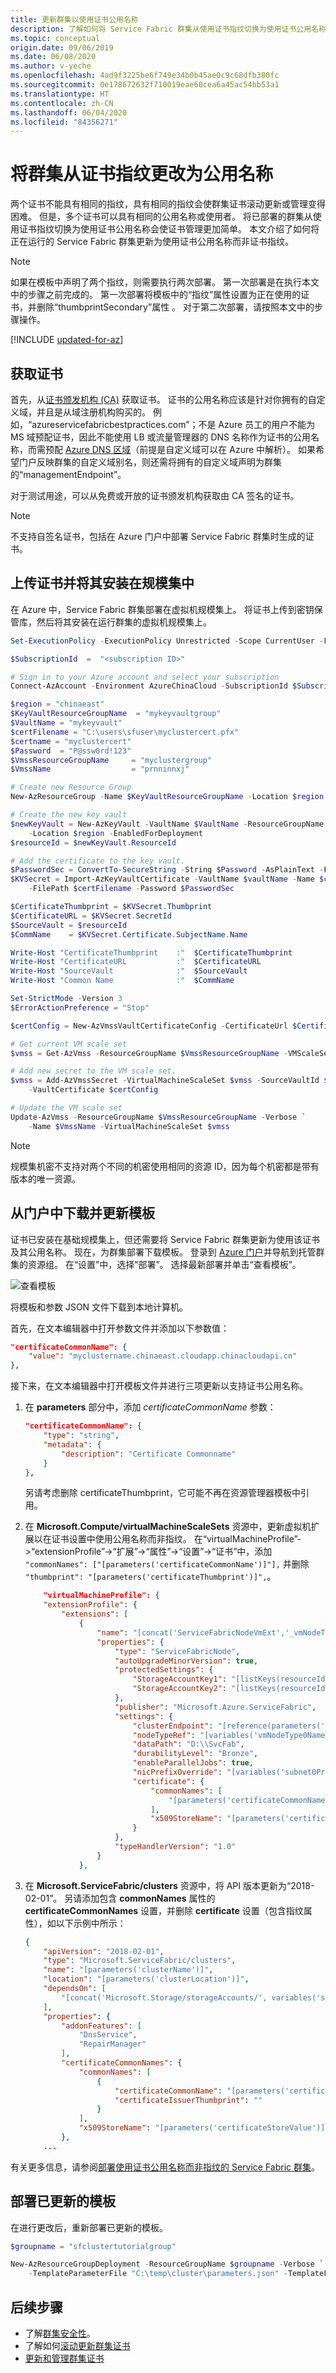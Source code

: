 ```yaml
---
title: 更新群集以使用证书公用名称
description: 了解如何将 Service Fabric 群集从使用证书指纹切换为使用证书公用名称。
ms.topic: conceptual
origin.date: 09/06/2019
ms.date: 06/08/2020
ms.author: v-yeche
ms.openlocfilehash: 4ad9f3225be6f749e34b0b45ae0c9c68dfb380fc
ms.sourcegitcommit: 0e178672632f710019eae60cea6a45ac54bb53a1
ms.translationtype: HT
ms.contentlocale: zh-CN
ms.lasthandoff: 06/04/2020
ms.locfileid: "84356271"
---
```

# <a name="change-cluster-from-certificate-thumbprint-to-common-name"></a>将群集从证书指纹更改为公用名称
两个证书不能具有相同的指纹，具有相同的指纹会使群集证书滚动更新或管理变得困难。 但是，多个证书可以具有相同的公用名称或使用者。  将已部署的群集从使用证书指纹切换为使用证书公用名称会使证书管理更加简单。 本文介绍了如何将正在运行的 Service Fabric 群集更新为使用证书公用名称而非证书指纹。

>[!NOTE]
> 如果在模板中声明了两个指纹，则需要执行两次部署。  第一次部署是在执行本文中的步骤之前完成的。  第一次部署将模板中的“指纹”属性设置为正在使用的证书，并删除“thumbprintSecondary”属性 。  对于第二次部署，请按照本文中的步骤操作。

[!INCLUDE [updated-for-az](../../includes/updated-for-az.md)]

## <a name="get-a-certificate"></a>获取证书
首先，从[证书颁发机构 (CA)](https://wikipedia.org/wiki/Certificate_authority) 获取证书。  证书的公用名称应该是针对你拥有的自定义域，并且是从域注册机构购买的。 例如，“azureservicefabricbestpractices.com”；不是 Azure 员工的用户不能为 MS 域预配证书，因此不能使用 LB 或流量管理器的 DNS 名称作为证书的公用名称，而需预配 [Azure DNS 区域](/dns/dns-delegate-domain-azure-dns)（前提是自定义域可以在 Azure 中解析）。 如果希望门户反映群集的自定义域别名，则还需将拥有的自定义域声明为群集的“managementEndpoint”。

对于测试用途，可以从免费或开放的证书颁发机构获取由 CA 签名的证书。

> [!NOTE]
> 不支持自签名证书，包括在 Azure 门户中部署 Service Fabric 群集时生成的证书。

## <a name="upload-the-certificate-and-install-it-in-the-scale-set"></a>上传证书并将其安装在规模集中
在 Azure 中，Service Fabric 群集部署在虚拟机规模集上。  将证书上传到密钥保管库，然后将其安装在运行群集的虚拟机规模集上。

```powershell
Set-ExecutionPolicy -ExecutionPolicy Unrestricted -Scope CurrentUser -Force

$SubscriptionId  =  "<subscription ID>"

# Sign in to your Azure account and select your subscription
Connect-AzAccount -Environment AzureChinaCloud -SubscriptionId $SubscriptionId

$region = "chinaeast"
$KeyVaultResourceGroupName  = "mykeyvaultgroup"
$VaultName = "mykeyvault"
$certFilename = "C:\users\sfuser\myclustercert.pfx"
$certname = "myclustercert"
$Password  = "P@ssw0rd!123"
$VmssResourceGroupName     = "myclustergroup"
$VmssName                  = "prnninnxj"

# Create new Resource Group 
New-AzResourceGroup -Name $KeyVaultResourceGroupName -Location $region

# Create the new key vault
$newKeyVault = New-AzKeyVault -VaultName $VaultName -ResourceGroupName $KeyVaultResourceGroupName `
    -Location $region -EnabledForDeployment 
$resourceId = $newKeyVault.ResourceId 

# Add the certificate to the key vault.
$PasswordSec = ConvertTo-SecureString -String $Password -AsPlainText -Force
$KVSecret = Import-AzKeyVaultCertificate -VaultName $vaultName -Name $certName `
    -FilePath $certFilename -Password $PasswordSec

$CertificateThumbprint = $KVSecret.Thumbprint
$CertificateURL = $KVSecret.SecretId
$SourceVault = $resourceId
$CommName    = $KVSecret.Certificate.SubjectName.Name

Write-Host "CertificateThumbprint    :"  $CertificateThumbprint
Write-Host "CertificateURL           :"  $CertificateURL
Write-Host "SourceVault              :"  $SourceVault
Write-Host "Common Name              :"  $CommName    

Set-StrictMode -Version 3
$ErrorActionPreference = "Stop"

$certConfig = New-AzVmssVaultCertificateConfig -CertificateUrl $CertificateURL -CertificateStore "My"

# Get current VM scale set 
$vmss = Get-AzVmss -ResourceGroupName $VmssResourceGroupName -VMScaleSetName $VmssName

# Add new secret to the VM scale set.
$vmss = Add-AzVmssSecret -VirtualMachineScaleSet $vmss -SourceVaultId $SourceVault `
    -VaultCertificate $certConfig

# Update the VM scale set 
Update-AzVmss -ResourceGroupName $VmssResourceGroupName -Verbose `
    -Name $VmssName -VirtualMachineScaleSet $vmss 
```

>[!NOTE]
> 规模集机密不支持对两个不同的机密使用相同的资源 ID，因为每个机密都是带有版本的唯一资源。 

## <a name="download-and-update-the-template-from-the-portal"></a>从门户中下载并更新模板
证书已安装在基础规模集上，但还需要将 Service Fabric 群集更新为使用该证书及其公用名称。  现在，为群集部署下载模板。  登录到 [Azure 门户](https://portal.azure.cn)并导航到托管群集的资源组。  在“设置”中，选择“部署”。   选择最新部署并单击“查看模板”。

![查看模板][image1]

将模板和参数 JSON 文件下载到本地计算机。

首先，在文本编辑器中打开参数文件并添加以下参数值：
```json
"certificateCommonName": {
    "value": "myclustername.chinaeast.cloudapp.chinacloudapi.cn"
},
```

接下来，在文本编辑器中打开模板文件并进行三项更新以支持证书公用名称。

1. 在 **parameters** 部分中，添加 *certificateCommonName* 参数：
    ```json
    "certificateCommonName": {
        "type": "string",
        "metadata": {
            "description": "Certificate Commonname"
        }
    },
    ```

    另请考虑删除 certificateThumbprint，它可能不再在资源管理器模板中引用。

2. 在 **Microsoft.Compute/virtualMachineScaleSets** 资源中，更新虚拟机扩展以在证书设置中使用公用名称而非指纹。  在“virtualMachineProfile”->“extensionProfile”->“扩展”->“属性”->“设置”->“证书”中，添加 `"commonNames": ["[parameters('certificateCommonName')]"],` 并删除 `"thumbprint": "[parameters('certificateThumbprint')]",`。
    ```json
        "virtualMachineProfile": {
        "extensionProfile": {
            "extensions": [
                {
                    "name": "[concat('ServiceFabricNodeVmExt','_vmNodeType0Name')]",
                    "properties": {
                        "type": "ServiceFabricNode",
                        "autoUpgradeMinorVersion": true,
                        "protectedSettings": {
                            "StorageAccountKey1": "[listKeys(resourceId('Microsoft.Storage/storageAccounts', variables('supportLogStorageAccountName')),'2015-05-01-preview').key1]",
                            "StorageAccountKey2": "[listKeys(resourceId('Microsoft.Storage/storageAccounts', variables('supportLogStorageAccountName')),'2015-05-01-preview').key2]"
                        },
                        "publisher": "Microsoft.Azure.ServiceFabric",
                        "settings": {
                            "clusterEndpoint": "[reference(parameters('clusterName')).clusterEndpoint]",
                            "nodeTypeRef": "[variables('vmNodeType0Name')]",
                            "dataPath": "D:\\SvcFab",
                            "durabilityLevel": "Bronze",
                            "enableParallelJobs": true,
                            "nicPrefixOverride": "[variables('subnet0Prefix')]",
                            "certificate": {
                                "commonNames": [
                                    "[parameters('certificateCommonName')]"
                                ],
                                "x509StoreName": "[parameters('certificateStoreValue')]"
                            }
                        },
                        "typeHandlerVersion": "1.0"
                    }
                },
    ```

3. 在 **Microsoft.ServiceFabric/clusters** 资源中，将 API 版本更新为“2018-02-01”。  另请添加包含 **commonNames** 属性的 **certificateCommonNames** 设置，并删除 **certificate** 设置（包含指纹属性），如以下示例中所示：
    ```json
    {
        "apiVersion": "2018-02-01",
        "type": "Microsoft.ServiceFabric/clusters",
        "name": "[parameters('clusterName')]",
        "location": "[parameters('clusterLocation')]",
        "dependsOn": [
            "[concat('Microsoft.Storage/storageAccounts/', variables('supportLogStorageAccountName'))]"
        ],
        "properties": {
            "addonFeatures": [
                "DnsService",
                "RepairManager"
            ],
            "certificateCommonNames": {
                "commonNames": [
                    {
                        "certificateCommonName": "[parameters('certificateCommonName')]",
                        "certificateIssuerThumbprint": ""
                    }
                ],
                "x509StoreName": "[parameters('certificateStoreValue')]"
            },
        ...
    ```

有关更多信息，请参阅[部署使用证书公用名称而非指纹的 Service Fabric 群集](/service-fabric/service-fabric-create-cluster-using-cert-cn)。

## <a name="deploy-the-updated-template"></a>部署已更新的模板
在进行更改后，重新部署已更新的模板。

```powershell
$groupname = "sfclustertutorialgroup"

New-AzResourceGroupDeployment -ResourceGroupName $groupname -Verbose `
    -TemplateParameterFile "C:\temp\cluster\parameters.json" -TemplateFile "C:\temp\cluster\template.json" 
```

## <a name="next-steps"></a>后续步骤
* 了解[群集安全性](service-fabric-cluster-security.md)。
* 了解如何[滚动更新群集证书](service-fabric-cluster-rollover-cert-cn.md)
* [更新和管理群集证书](service-fabric-cluster-security-update-certs-azure.md)

[image1]: ./media/service-fabric-cluster-change-cert-thumbprint-to-cn/PortalViewTemplates.png

<!-- Update_Description: update meta properties, wording update, update link -->